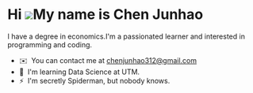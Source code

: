 Hi ![](https://user-images.githubusercontent.com/18350557/176309783-0785949b-9127-417c-8b55-ab5a4333674e.gif)My name is Chen Junhao
===================================================================================================================================

I have a degree in economics.I'm a passionated learner and interested in programming and coding.

* ✉️  You can contact me at [chenjunhao312@gmail.com](mailto:chenjunhao312@gmail.com)
* 🧠  I'm learning Data Science at UTM.
* ⚡  I'm secretly Spiderman, but nobody knows.

